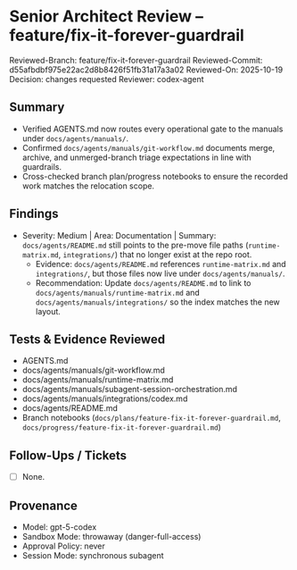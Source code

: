 # Senior Architect Review – feature/fix-it-forever-guardrail

Reviewed-Branch: feature/fix-it-forever-guardrail
Reviewed-Commit: d55afbdbf975e22ac2d8b8426f51fb31a17a3a02
Reviewed-On: 2025-10-19
Decision: changes requested
Reviewer: codex-agent

## Summary
- Verified AGENTS.md now routes every operational gate to the manuals under `docs/agents/manuals/`.
- Confirmed `docs/agents/manuals/git-workflow.md` documents merge, archive, and unmerged-branch triage expectations in line with guardrails.
- Cross-checked branch plan/progress notebooks to ensure the recorded work matches the relocation scope.

## Findings
- Severity: Medium | Area: Documentation | Summary: `docs/agents/README.md` still points to the pre-move file paths (`runtime-matrix.md`, `integrations/`) that no longer exist at the repo root.
  - Evidence: `docs/agents/README.md` references `runtime-matrix.md` and `integrations/`, but those files now live under `docs/agents/manuals/`.
  - Recommendation: Update `docs/agents/README.md` to link to `docs/agents/manuals/runtime-matrix.md` and `docs/agents/manuals/integrations/` so the index matches the new layout.

## Tests & Evidence Reviewed
- AGENTS.md
- docs/agents/manuals/git-workflow.md
- docs/agents/manuals/runtime-matrix.md
- docs/agents/manuals/subagent-session-orchestration.md
- docs/agents/manuals/integrations/codex.md
- docs/agents/README.md
- Branch notebooks (`docs/plans/feature-fix-it-forever-guardrail.md`, `docs/progress/feature-fix-it-forever-guardrail.md`)

## Follow-Ups / Tickets
- [ ] None.

## Provenance
- Model: gpt-5-codex
- Sandbox Mode: throwaway (danger-full-access)
- Approval Policy: never
- Session Mode: synchronous subagent
